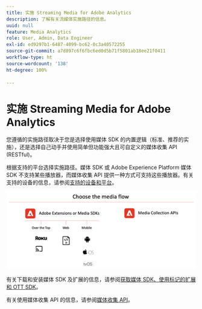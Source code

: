 ```yaml
---
title: 实施 Streaming Media for Adobe Analytics
description: 了解有关流媒体实施路径的信息。
uuid: null
feature: Media Analytics
role: User, Admin, Data Engineer
exl-id: ed9297b1-6487-4099-bc62-0c3a40572255
source-git-commit: a7d897c6f6fbc6ed0d5b71f5801ab18ee21f0411
workflow-type: ht
source-wordcount: '138'
ht-degree: 100%

---
```


# 实施 Streaming Media for Adobe Analytics

您遵循的实施路径取决于您是选择使用媒体 SDK 的内置逻辑（标准、推荐的实施），还是选择自己动手并使用简单但功能强大且可自定义的媒体收集 API (RESTful)。

根据支持的平台选择实施路径。媒体 SDK 或 Adobe Experience Platform 媒体 SDK 不支持某些播放器，而媒体收集 API 提供一种方式可支持这些播放器。有关支持的设备的信息，请参阅[支持的设备和平台](/help/getting-started/supported-devices.md)。

![媒体流](media-sdk/assets/choose-media-flow2.png)

有关下载和安装媒体 SDK 及扩展的信息，请参阅[获取媒体 SDK、使用标记的扩展和 OTT SDK](/help/getting-started/download-sdks.md)。

有关使用媒体收集 API 的信息，请参阅[媒体收集 API](media-collection-api/mc-api-overview.md)。
